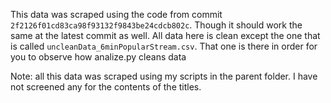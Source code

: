 This data was scraped using the code from commit `2f2126f01cd83ca98f93132f9843be24cdcb802c`. Though it should work the same at the latest commit as well. All data here is clean except the one that is called `uncleanData_6minPopularStream.csv`. That one is there in order for you to observe how analize.py cleans data 



Note: all this data was scraped using my scripts in the parent folder. I have not screened any for the contents of the titles. 